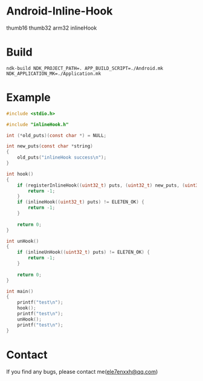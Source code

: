 # Android-Inline-Hook
thumb16 thumb32 arm32 inlineHook

# Build
```ndk-build NDK_PROJECT_PATH=. APP_BUILD_SCRIPT=./Android.mk NDK_APPLICATION_MK=./Application.mk```

# Example
```C
#include <stdio.h>

#include "inlineHook.h"

int (*old_puts)(const char *) = NULL;

int new_puts(const char *string)
{
	old_puts("inlineHook success\n");
}

int hook()
{
	if (registerInlineHook((uint32_t) puts, (uint32_t) new_puts, (uint32_t **) &old_puts) != ELE7EN_OK) {
		return -1;
	}
	if (inlineHook((uint32_t) puts) != ELE7EN_OK) {
		return -1;
	}
	
	return 0;
}

int unHook()
{
	if (inlineUnHook((uint32_t) puts) != ELE7EN_OK) {
		return -1;
	}
	
	return 0;
}

int main()
{
	printf("test\n");
	hook();
	printf("test\n");
	unHook();
	printf("test\n");
}

```

# Contact
If you find any bugs, please contact me(ele7enxxh@qq.com)
